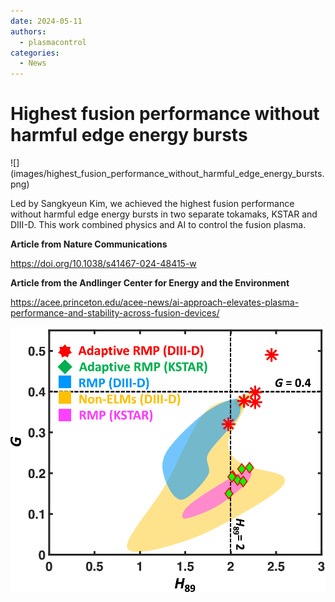 ```yaml
---
date: 2024-05-11
authors:
  - plasmacontrol
categories:
  - News
---
```


# Highest fusion performance without harmful edge energy bursts

<div class="post-title-image" markdown="span">
![](images/highest_fusion_performance_without_harmful_edge_energy_bursts.png)
</div>

Led by Sangkyeun Kim, we achieved the highest fusion performance without harmful edge energy bursts in two separate tokamaks, KSTAR and DIII-D. This work combined physics and AI to control the fusion plasma.

<!-- more --> 

**Article from Nature Communications**

<https://doi.org/10.1038/s41467-024-48415-w>

**Article from the Andlinger Center for Energy and the Environment**

<https://acee.princeton.edu/acee-news/ai-approach-elevates-plasma-performance-and-stability-across-fusion-devices/>

![](images/highest_fusion_performance_without_harmful_edge_energy_bursts_2.png)